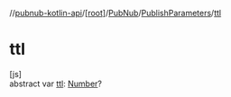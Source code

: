 //[pubnub-kotlin-api](../../../../index.md)/[[root]](../../index.md)/[PubNub](../index.md)/[PublishParameters](index.md)/[ttl](ttl.md)

# ttl

[js]\
abstract var [ttl](ttl.md): [Number](https://kotlinlang.org/api/latest/jvm/stdlib/kotlin/-number/index.html)?
